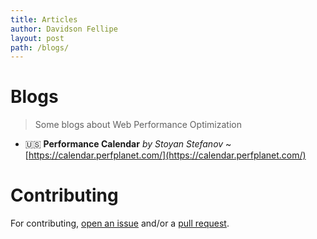 ```yaml
---
title: Articles
author: Davidson Fellipe
layout: post
path: /blogs/
---
```


# Blogs

> Some blogs about Web Performance Optimization

- 🇺🇸 **Performance Calendar** _by Stoyan Stefanov_ ~ [https://calendar.perfplanet.com/](https://calendar.perfplanet.com/)

# Contributing

For contributing, [open an issue](https://github.com/davidsonfellipe/awesome-wpo/issues) and/or a [pull request](https://github.com/davidsonfellipe/awesome-wpo/pulls).
